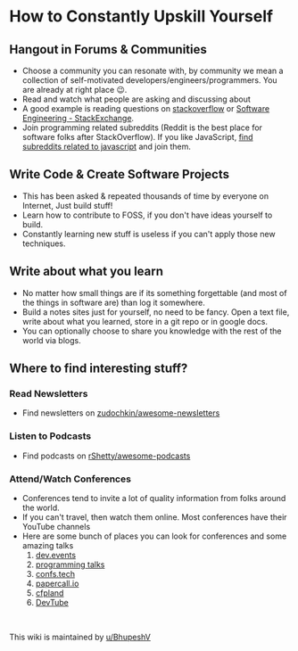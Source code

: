 # How to Constantly Upskill Yourself

## Hangout in Forums & Communities

- Choose a community you can resonate with, by community we mean a collection of self-motivated developers/engineers/programmers. You are already at right place 😉.
- Read and watch what people are asking and discussing about
- A good example is reading questions on [stackoverflow](http://stackoverflow.com) or [Software Engineering - StackExchange](https://softwareengineering.stackexchange.com/?tab=month).
- Join programming related subreddits (Reddit is the best place for software folks after StackOverflow). If you like JavaScript, [find subreddits related to javascript](https://anvaka.github.io/sayit/?query=javascript) and join them.

## Write Code & Create Software Projects
- This has been asked & repeated thousands of time by everyone on Internet, Just build stuff!
- Learn how to contribute to FOSS, if you don't have ideas yourself to build.
- Constantly learning new stuff is useless if you can't apply those new techniques.

## Write about what you learn
- No matter how small things are if its something forgettable (and most of the things in software are) than log it somewhere.
- Build a notes sites just for yourself, no need to be fancy. Open a text file, write about what you learned, store in a git repo or in google docs.
- You can optionally choose to share you knowledge with the rest of the world via blogs.

## Where to find interesting stuff?

### Read Newsletters

- Find newsletters on [zudochkin/awesome-newsletters](https://github.com/zudochkin/awesome-newsletters)

### Listen to Podcasts

- Find podcasts on [rShetty/awesome-podcasts](https://github.com/rShetty/awesome-podcasts)

### Attend/Watch Conferences

- Conferences tend to invite a lot of quality information from folks around the world.
- If you can't travel, then watch them online. Most conferences have their YouTube channels
- Here are some bunch of places you can look for conferences and some amazing talks
  1. [dev.events](https://dev.events/)
  2. [programming talks](https://www.programmingtalks.org/)
  3. [confs.tech](https://confs.tech/#)
  4. [papercall.io](https://www.papercall.io/events/)
  5. [cfpland](https://www.cfpland.com/)
  6. [DevTube](https://dev.tube/)

&nbsp;


This wiki is maintained by [u/BhupeshV](https://www.reddit.com/user/BhupeshV)
